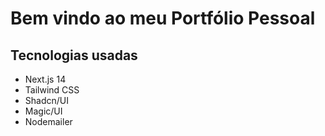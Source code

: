 # Bem vindo ao meu Portfólio Pessoal

## Tecnologias usadas

- Next.js 14
- Tailwind CSS
- Shadcn/UI
- Magic/UI
- Nodemailer
